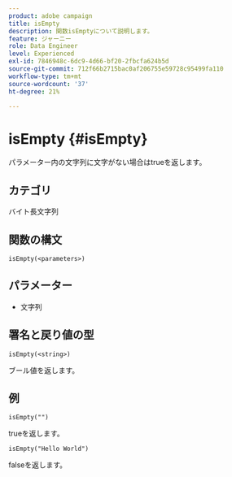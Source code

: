 ```yaml
---
product: adobe campaign
title: isEmpty
description: 関数isEmptyについて説明します。
feature: ジャーニー
role: Data Engineer
level: Experienced
exl-id: 7846948c-6dc9-4d66-bf20-2fbcfa624b5d
source-git-commit: 712f66b2715bac0af206755e59728c95499fa110
workflow-type: tm+mt
source-wordcount: '37'
ht-degree: 21%

---
```


# isEmpty {#isEmpty}

パラメーター内の文字列に文字がない場合はtrueを返します。

## カテゴリ

 バイト長文字列

## 関数の構文

`isEmpty(<parameters>)`

## パラメーター

* 文字列

## 署名と戻り値の型

`isEmpty(<string>)`

ブール値を返します。

## 例

`isEmpty("")`

trueを返します。

`isEmpty("Hello World")`

falseを返します。
